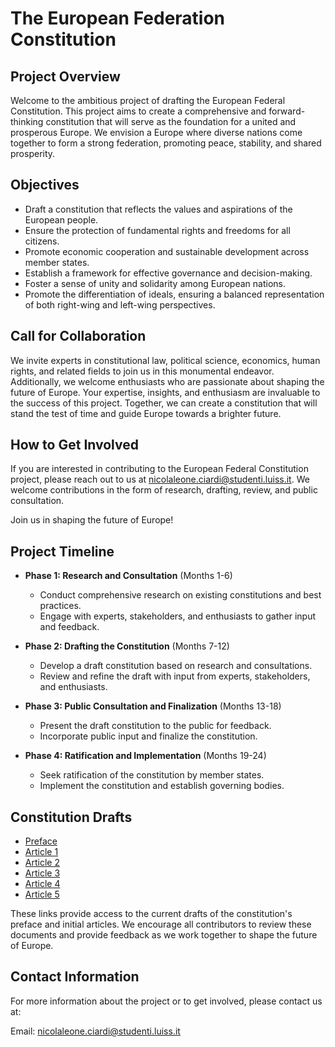 # The European Federation Constitution

## Project Overview

Welcome to the ambitious project of drafting the European Federal Constitution. This project aims to create a comprehensive and forward-thinking constitution that will serve as the foundation for a united and prosperous Europe. We envision a Europe where diverse nations come together to form a strong federation, promoting peace, stability, and shared prosperity.

## Objectives

- Draft a constitution that reflects the values and aspirations of the European people.
- Ensure the protection of fundamental rights and freedoms for all citizens.
- Promote economic cooperation and sustainable development across member states.
- Establish a framework for effective governance and decision-making.
- Foster a sense of unity and solidarity among European nations.
- Promote the differentiation of ideals, ensuring a balanced representation of both right-wing and left-wing perspectives.

## Call for Collaboration

We invite experts in constitutional law, political science, economics, human rights, and related fields to join us in this monumental endeavor. Additionally, we welcome enthusiasts who are passionate about shaping the future of Europe. Your expertise, insights, and enthusiasm are invaluable to the success of this project. Together, we can create a constitution that will stand the test of time and guide Europe towards a brighter future.

## How to Get Involved

If you are interested in contributing to the European Federal Constitution project, please reach out to us at [nicolaleone.ciardi@studenti.luiss.it](mailto:nicolaleone.ciardi@studenti.luiss.it). We welcome contributions in the form of research, drafting, review, and public consultation.

Join us in shaping the future of Europe!

## Project Timeline

- **Phase 1: Research and Consultation** (Months 1-6)
  - Conduct comprehensive research on existing constitutions and best practices.
  - Engage with experts, stakeholders, and enthusiasts to gather input and feedback.

- **Phase 2: Drafting the Constitution** (Months 7-12)
  - Develop a draft constitution based on research and consultations.
  - Review and refine the draft with input from experts, stakeholders, and enthusiasts.

- **Phase 3: Public Consultation and Finalization** (Months 13-18)
  - Present the draft constitution to the public for feedback.
  - Incorporate public input and finalize the constitution.

- **Phase 4: Ratification and Implementation** (Months 19-24)
  - Seek ratification of the constitution by member states.
  - Implement the constitution and establish governing bodies.

## Constitution Drafts

- [Preface](draft/preface.md)
- [Article 1](draft/article_one.md)
- [Article 2](draft/article_two.md)
- [Article 3](draft/article_three.md)
- [Article 4](draft/article_four.md)
- [Article 5](draft/article_five.md)

These links provide access to the current drafts of the constitution's preface and initial articles. We encourage all contributors to review these documents and provide feedback as we work together to shape the future of Europe.



## Contact Information

For more information about the project or to get involved, please contact us at:

Email: [nicolaleone.ciardi@studenti.luiss.it](mailto:nicolaleone.ciardi@studenti.luiss.it)